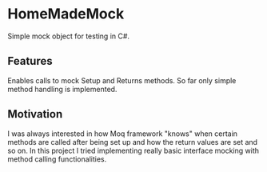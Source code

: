 # HomeMadeMock
Simple mock object for testing in C#.

## Features
Enables calls to mock Setup and Returns methods. So far only simple method handling is implemented.

## Motivation
I was always interested in how Moq framework "knows" when certain methods are called after being set up
and how the return values are set and so on. In this project I tried implementing really basic interface
mocking with method calling functionalities.
